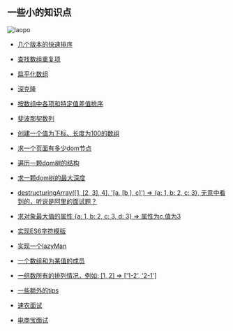 ## 一些小的知识点

![laopo](https://github.com/Xonlystar/easy-tips/blob/master/img/laopo.jpg)

* [几个版本的快速排序](https://github.com/Xonlystar/easy-tips/blob/master/tips/quick_sort.md)
* [查找数组重复项](https://github.com/Xonlystar/easy-tips/blob/master/tips/arr_same.md)
* [扁平化数组](https://github.com/Xonlystar/easy-tips/blob/master/tips/flatten.md)
* [深克隆](https://github.com/Xonlystar/easy-tips/blob/master/tips/clone_deep.md)
* [按数组中各项和特定值差值排序](https://github.com/Xonlystar/easy-tips/blob/master/tips/max_count.md)
* [斐波那契数列](https://github.com/Xonlystar/easy-tips/blob/master/tips/fibonacci.md)
* [创建一个值为下标、长度为100的数组](https://github.com/Xonlystar/easy-tips/blob/master/tips/create_arr.md)
* [求一个页面有多少dom节点](https://github.com/Xonlystar/easy-tips/blob/master/tips/dom_count.md)
* [遍历一颗dom树的结构](https://github.com/Xonlystar/easy-tips/blob/master/tips/dom_structure.md)
* [求一颗dom树的最大深度](https://github.com/Xonlystar/easy-tips/blob/master/tips/dom_depth.md)
* [destructuringArray([1, [2, 3], 4], '[a, [b ], c]') => {a: 1, b: 2, c: 3}, 无意中看到的，听说是阿里的面试题？](https://github.com/Xonlystar/easy-tips/blob/master/tips/destructuring_array.md)
* [求对象最大值的属性 {a: 1, b: 2, c: 3, d: 3} => 属性为c,值为3](https://github.com/Xonlystar/easy-tips/blob/master/tips/max_prop.md)
* [实现ES6字符模版](https://github.com/Xonlystar/easy-tips/blob/master/tips/str_tmp.md)
* [实现一个lazyMan](https://github.com/Xonlystar/easy-tips/blob/master/tips/lazy_man.md)
* [一个数组和为某值的成员](https://github.com/Xonlystar/easy-tips/blob/master/tips/item_sum.md)
* [一组数所有的排列情况，例如: [1, 2] => ['1-2', '2-1']](https://github.com/Xonlystar/easy-tips/blob/master/tips/all_array.md)
* [一些额外的tips](https://github.com/Xonlystar/easy-tips/blob/master/tips/tips.md)

* [速农面试](https://github.com/Xonlystar/easy-tips/blob/master/tips/速农网络.md)

* [电商宝面试](https://github.com/Xonlystar/easy-tips/blob/master/tips/电商宝.md)